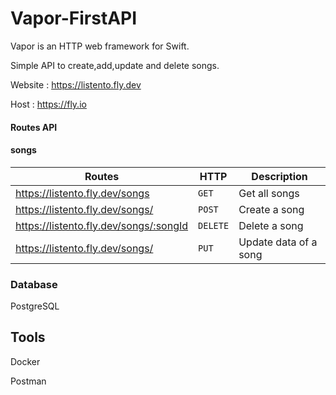 # Vapor-FirstAPI
Vapor is an HTTP web framework for Swift.

Simple API to create,add,update and delete songs.

Website : https://listento.fly.dev 

Host : https://fly.io

#### Routes API
#### songs
Routes | HTTP | Description
--- | --- | ---
https://listento.fly.dev/songs  | `GET` | Get all songs
https://listento.fly.dev/songs/ | `POST` | Create a song
https://listento.fly.dev/songs/:songId | `DELETE` | Delete a song
https://listento.fly.dev/songs/ | `PUT` | Update data of a song


### Database

PostgreSQL

## Tools
Docker

Postman

